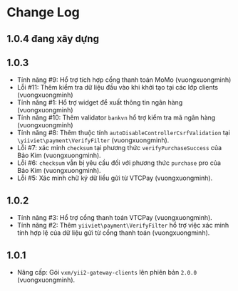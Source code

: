 Change Log
==========================

1.0.4 đang xây dựng
--------------------------

1.0.3
--------------------------

- Tính năng #9: Hổ trợ tích hợp cổng thanh toán MoMo (vuongxuongminh)
- Lỗi #11: Thêm kiểm tra dữ liệu đầu vào khi khởi tạo tại các lớp clients (vuongxuongminh)
- Tính năng #1: Hổ trợ widget để xuất thông tin ngân hàng (vuongxuongminh)
- Tính năng #10: Thêm validator `bankvn` hổ trợ kiểm tra mã ngân hàng (vuongxuongminh)
- Tính năng #8: Thêm thuộc tính `autoDisableControllerCsrfValidation` tại `\yiiviet\payment\VerifyFilter` (vuongxuongminh). 
- Lỗi #7: xác minh `checksum` tại phương thức `verifyPurchaseSuccess` của Bảo Kim (vuongxuongminh).
- Lỗi #6: `checksum` vẫn bị yêu cầu đối với phương thức `purchase` pro của Bảo Kim (vuongxuongminh).
- Lỗi #5: Xác minh chữ ký dữ liểu gửi từ VTCPay (vuongxuongminh).

1.0.2
--------------------------

- Tính năng #3: Hổ trợ cổng thanh toán VTCPay (vuongxuongminh).
- Tính năng #2: Thêm `yiiviet\payment\VerifyFilter` hổ trợ việc xác minh tính hợp lệ của dữ liệu
gửi từ cổng thanh toán (vuongxuongminh).

1.0.1
--------------------------

- Nâng cấp: Gói `vxm/yii2-gateway-clients` lên phiên bản `2.0.0` (vuongxuongminh).
